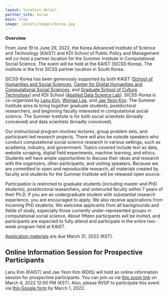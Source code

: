 ```yaml
---
layout: location_detail
partner_site: korea
main: true
image: /assets/images/korea.jpg
---
```


**Overview**

From June 19 to June 29, 2022, the Korea Advanced Institute of Science and Technology (KAIST) and KDI School of Public Policy and Management will co-host a partner location for the Summer Institute in Computational Social Science. The event will be held at the KAIST (SICSS-Korea). The institute is the first SICSS partner location in South Korea.

SICSS-Korea has been generously supported by both KAIST ([School of Humanities and Social Sciences](https://hss.kaist.ac.kr/), [Center for Digital Humanities and Computational Social Sciences](http://dhcss.kaist.ac.kr/), and [Graduate School of Culture Technology](https://ct.kaist.ac.kr/main.php?lang=2)) and KDI School ([Applied Data Science Lab](https://research.kdischool.ac.kr:8446/lab/ADSL)). SICSS-Korea is co-organized by [Lanu Kim](https://lanukim.github.io/), [Wonjae Lee](https://sociology.kaist.ac.kr/), and [Jae Yeon Kim](https://jaeyk.github.io/). The Summer Institute aims to bring together graduate students, postdoctoral researchers, and beginning faculty interested in computational social science. The Summer Institute is for both social scientists (broadly conceived) and data scientists (broadly conceived).

Our instructional program involves lectures, group problem sets, and participant-led research projects. There will also be outside speakers who conduct computational social science research in various settings, such as academia, industry, and government. Topics covered include text as data, website scraping, digital field experiments, machine learning, and ethics. Students will have ample opportunities to discuss their ideas and research with the organizers, other participants, and visiting speakers. Because we are committed to open and reproducible research, all materials created by faculty and students for the Summer Institute will be released open source.

Participation is restricted to graduate students (including master and PhD students), postdoctoral researchers, and untenured faculty within 7 years of their Ph.D. If you are an undergraduate student with substantial research experience, you are encouraged to apply. We also receive applications from incoming PhD students.  We welcome applicants from all backgrounds and fields of study, especially those currently under-represented groups in computational social science. About fifteen participants will be invited, and participants are expected to fully attend and participate in the entire two-week program held at KAIST.

[Application materials](https://compsocialscience.github.io/summer-institute/2022/korea/apply) are due March 31, 2022 (KST).

## Online Information Session for Prospective Participants 

Lanu Kim (KAIST) and Jae Yeon Kim (KDIS) will hold an online information session for prospective participants. You can join us via [this zoom link](https://us02web.zoom.us/j/85809514390?pwd=VHpjSmRGSFAzM1hoVWxXTGZPNTBzdz09) on March 4, 2022 12:00 PM (KST). Also, please RVSP to participate this event via [this Google form](https://forms.gle/oggB7vJY8CCeTvkF8) by March 1, 2022.
